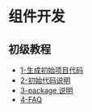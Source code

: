 # 组件开发

## 初级教程

- [1-生成初始项目代码](./组件开发/初级教程/1-生成初始项目代码.md)
- [2-初始代码说明](./组件开发/初级教程/2-初始代码说明.md)
- [3-package 说明](./组件开发/初级教程/3-package说明.md)
- [4-FAQ](./组件开发/初级教程/4-FAQ.md)
